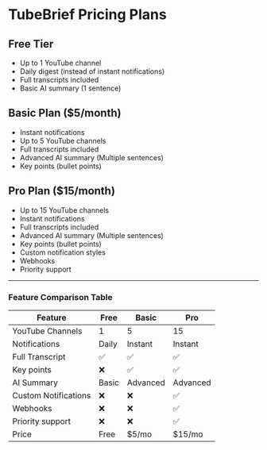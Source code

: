 # TubeBrief Pricing Plans

## Free Tier

- Up to 1 YouTube channel
- Daily digest (instead of instant notifications)
- Full transcripts included
- Basic AI summary (1 sentence)

## Basic Plan ($5/month)

- Instant notifications
- Up to 5 YouTube channels
- Full transcripts included
- Advanced AI summary (Multiple sentences)
- Key points (bullet points)

## Pro Plan ($15/month)

- Up to 15 YouTube channels
- Instant notifications
- Full transcripts included
- Advanced AI summary (Multiple sentences)
- Key points (bullet points)
- Custom notification styles
- Webhooks
- Priority support

---

### Feature Comparison Table

| Feature              | Free  | Basic    | Pro      |
| -------------------- | ----- | -------- | -------- |
| YouTube Channels     | 1     | 5        | 15       |
| Notifications        | Daily | Instant  | Instant  |
| Full Transcript      | ✅    | ✅       | ✅       |
| Key points           | ❌    | ✅       | ✅       |
| AI Summary           | Basic | Advanced | Advanced |
| Custom Notifications | ❌    | ❌       | ✅       |
| Webhooks             | ❌    | ❌       | ✅       |
| Priority support     | ❌    | ❌       | ✅       |
| Price                | Free  | $5/mo    | $15/mo   |
